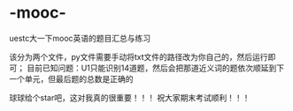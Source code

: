 # -mooc-
uestc大一下mooc英语的题目汇总与练习

该分为两个文件，py文件需要手动将txt文件的路径改为你自己的，然后运行即可；
目前已知问题：U1只能识别14道题，然后会把那道近义词的题依次顺延到下一个单元，但最后题的总数是正确的

球球给个star吧，这对我真的很重要！！！
祝大家期末考试顺利！！！
